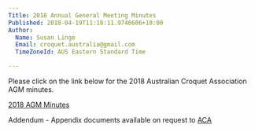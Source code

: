 ```yaml
---
Title: 2018 Annual General Meeting Minutes
Published: 2018-04-19T11:18:11.9746606+10:00
Author:
  Name: Susan Linge
  Email: croquet.australia@gmail.com
  TimeZoneId: AUS Eastern Standard Time

---
```

Please click on the link below for the 2018 Australian Croquet Association AGM minutes. 

[2018 AGM Minutes](/Minutes-AGM26March,2018PV.pdf)

Addendum - Appendix documents available on request to [ACA](mailto:admin@croquet-australia.com.au)